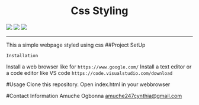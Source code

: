 
<h1 align="center">Css Styling</h1>
<p>
<img src="https://img.shields.io/badge/madeby-AmucheOgbonna-<green>">
<img src="https://img.shields.io/badge/-html5-<blue>">
<img src="https://img.shields.io/badge/-css3-<blue>">
</p>

---
This a simple webpage styled using css
##Project SetUp
```
Installation
```
Install a web browser like for `https://www.google.com/` 
Install a text editor or a code editor like VS code `https://code.visualstudio.com/download` 

#Usage
Clone this repository. Open index.html in your webbrowser

#Contact Information
Amuche Ogbonna amuche247cynthia@gmail.com

